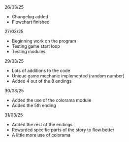26/03/25
- Changelog added
- Flowchart finished

27/03/25
- Beginning work on the program
- Testing game start loop
- Testing modules

29/03/25
- Lots of additions to the code
- Unique game mechanic implemented (random number)
- Added 4 out of the 8 endings

30/03/25
- Added the use of the colorama module
- Added the 5th ending

31/03/25
- Added the rest of the endings
- Reworded specific parts of the story to flow better
- A little more use of colorama
